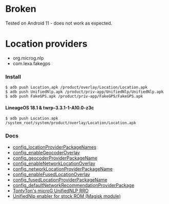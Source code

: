 # Broken
Tested on Android 11 - does not work as expected.

# Location providers
* org.microg.nlp
* com.lexa.fakegps

### Install
```
$ adb push Location.apk /product/overlay/Location/Location.apk
$ adb push UnifiedNlp.apk /product/priv-app/UnifiedNlp/UnifiedNlp.apk
$ adb push FakeGPS.apk /product/priv-app/FakeGPS/FakeGPS.apk
```

#### LineageOS 18.1 & twrp-3.3.1-1-A10.0-z3c
```
$ adb push Location.apk /system_root/system/product/overlay/Location/Location.apk
```

### Docs
* [config_locationProviderPackageNames](https://cs.android.com/android/platform/superproject/+/android-11.0.0_r46:frameworks/base/core/res/res/values/config.xml;l=1653)
* [config_enableGeocoderOverlay](https://cs.android.com/android/platform/superproject/+/android-11.0.0_r46:frameworks/base/core/res/res/values/config.xml;l=1624)
* [config_geocoderProviderPackageName](https://cs.android.com/android/platform/superproject/+/android-11.0.0_r46:frameworks/base/core/res/res/values/config.xml;l=1627)
* [config_enableNetworkLocationOverlay](https://cs.android.com/android/platform/superproject/+/android-11.0.0_r46:frameworks/base/core/res/res/values/config.xml;l=1590)
* [config_networkLocationProviderPackageName](https://cs.android.com/android/platform/superproject/+/android-11.0.0_r46:frameworks/base/core/res/res/values/config.xml;l=1593)
* [config_enableFusedLocationOverlay](https://cs.android.com/android/platform/superproject/+/android-11.0.0_r46:frameworks/base/core/res/res/values/config.xml;l=1600)
* [config_fusedLocationProviderPackageName](https://cs.android.com/android/platform/superproject/+/android-11.0.0_r46:frameworks/base/core/res/res/values/config.xml;l=1603)
* [config_defaultNetworkRecommendationProviderPackage](https://cs.android.com/android/platform/superproject/+/android-11.0.0_r46:frameworks/base/core/res/res/values/config.xml;l=1616)
* [TontyTon's microG UnifiedNLP RRO](https://github.com/TontyTon/Microg-UnifiedNlp-Overlay)
* [UnifiedNlp enabler for stock ROM (Magisk module)](https://forum.xda-developers.com/t/magisk-unifiednlp-enabler-module-for-stock-rom.4411635/)
